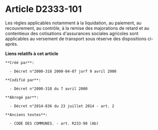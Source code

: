 # Article D2333-101

Les règles applicables notamment à la liquidation, au paiement, au recouvrement, au contrôle, à la remise des majorations de
retard et au contentieux des cotisations d'assurances sociales agricoles sont applicables au versement de transport sous
réserve des dispositions ci-après.

**Liens relatifs à cet article**

	**Créé par**:

	  - Décret n°2000-318 2000-04-07 jorf 9 avril 2000

	**Codifié par**:

	  - Décret n°2000-318 du 7 avril 2000

	**Abrogé par**:

	  - Décret n°2014-836 du 23 juillet 2014 - art. 2

	**Anciens textes**:

	  - CODE DES COMMUNES. - art. R233-98 (Ab)
